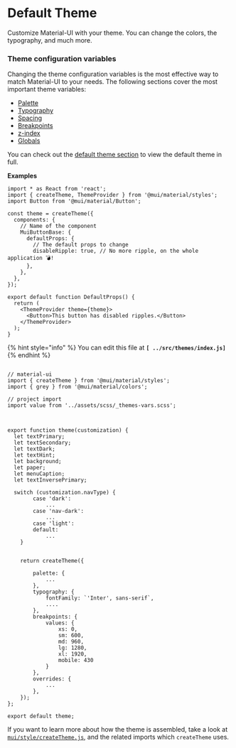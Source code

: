# Default Theme

Customize Material-UI with your theme. You can change the colors, the typography, and much more.

### Theme configuration variables

Changing the theme configuration variables is the most effective way to match Material-UI to your needs. The following sections cover the most important theme variables:

* [Palette](https://mui.com/material-ui/customization/palette/)
* [Typography](https://mui.com/material-ui/customization/typography/)
* [Spacing](https://mui.com/material-ui/customization/spacing/)
* [Breakpoints](https://mui.com/material-ui/customization/breakpoints/)
* [z-index](https://mui.com/material-ui/customization/z-index/)
* [Globals](https://mui.com/material-ui/customization/theme-components/)

You can check out the [default theme section](https://mui.com/material-ui/customization/theme-components/) to view the default theme in full.

**Examples**

```
import * as React from 'react';
import { createTheme, ThemeProvider } from '@mui/material/styles';
import Button from '@mui/material/Button';

const theme = createTheme({
  components: {
    // Name of the component
    MuiButtonBase: {
      defaultProps: {
        // The default props to change
        disableRipple: true, // No more ripple, on the whole application 💣!
      },
    },
  },
});

export default function DefaultProps() {
  return (
    <ThemeProvider theme={theme}>
      <Button>This button has disabled ripples.</Button>
    </ThemeProvider>
  );
}
```

{% hint style="info" %}
You can edit this file at **`[ ../src/themes/index.js]`**
{% endhint %}

```

// material-ui
import { createTheme } from '@mui/material/styles';
import { grey } from '@mui/material/colors';

// project import
import value from '../assets/scss/_themes-vars.scss';



export function theme(customization) {
  let textPrimary;
  let textSecondary;
  let textDark;
  let textHint;
  let background;
  let paper;
  let menuCaption;
  let textInversePrimary;

  switch (customization.navType) {
        case 'dark':
            ...
        case 'nav-dark':
            ...
        case 'light':
        default:
            ...
    }


    return createTheme({

        palette: {
            ...
        },
        typography: {
            fontFamily: `'Inter', sans-serif`,
            ....
        },
        breakpoints: {
            values: {
                xs: 0,
                sm: 600,
                md: 960,
                lg: 1280,
                xl: 1920,
                mobile: 430
            }
        },
        overrides: {
            ...
        },
    });
};

export default theme;

```

If you want to learn more about how the theme is assembled, take a look at [`mui/style/createTheme.js`](https://mui.com/material-ui/customization/theming/), and the related imports which `createTheme` uses.

